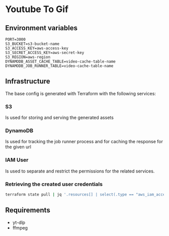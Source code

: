 # Youtube To Gif

## Environment variables

```
PORT=3000
S3_BUCKET=s3-bucket-name
S3_ACCESS_KEY=aws-access-key
S3_SECRET_ACCESS_KEY=aws-secret-key
S3_REGION=aws-region
DYNAMODB_ASSET_CACHE_TABLE=video-cache-table-name
DYNAMODB_JOB_RUNNER_TABLE=video-cache-table-name
```

## Infrastructure

The base config is generated with Terraform with the following services:

### S3

Is used for storing and serving the generated assets

### DynamoDB

Is used for tracking the job runner process and for caching the response for the given url

### IAM User

Is used to separate and restrict the permissions for the related services.

### Retrieving the created user credentials

```bash
terraform state pull | jq '.resources[] | select(.type == "aws_iam_access_key") | .instances[0].attributes'
```

## Requirements

- yt-dlp
- ffmpeg
